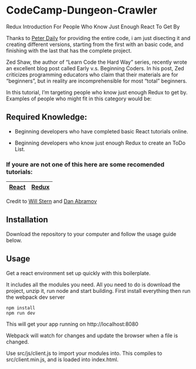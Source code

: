 # CodeCamp-Dungeon-Crawler
Redux Introduction For People Who Know Just Enough React To Get By

Thanks to [Peter Daily](https://github.com/thepeted) for providing the entire code, i am just disecting it and creating different versions, starting from the first with an basic code, and finishing with the last that has the complete project.

Zed Shaw, the author of “Learn Code the Hard Way” series, recently wrote an excellent blog post called Early v.s. Beginning Coders. In his post, Zed criticizes programming educators who claim that their materials are for “beginners”, but in reality are incomprehensible for most “total” beginners.

In this tutorial, I’m targeting  people who know just enough Redux to get by. Examples of people who might fit in this category would be:
## Required Knowledge:

- Beginning developers who have completed basic React tutorials online.

- Beginning developers who know just enough Redux to create an ToDo List.


### If youre are not one of this here are some recomended tutorials:

| [React](https://www.youtube.com/watch?v=MhkGQAoc7bc&list=PLoYCgNOIyGABj2GQSlDRjgvXtqfDxKm5b)  | [Redux](https://egghead.io/courses/getting-started-with-redux)  |
| ------------- | ------------- |

Credit to [Will Stern](https://github.com/learncodeacademy/react-js-tutorials) and [Dan Abramov](https://github.com/gaearon)



## Installation

Download the repository to your computer and follow the usage guide below.

## Usage

Get a react environment set up quickly with this boilerplate.

It includes all the modules you need. All you need to do is download the project, unzip it, run node and start building.
First install everything then run the webpack dev server

```
npm install
npm run dev
```

This will get your app running on http://localhost:8080

Webpack will watch for changes and update the browser when a file is changed.

Use src/js/client.js to import your modules into. This compiles to src/client.min.js, and is loaded into index.html.
